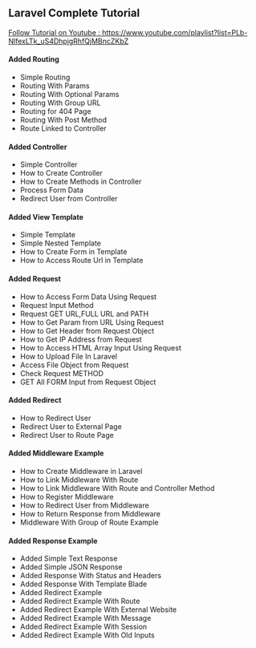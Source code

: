 <h2>Laravel Complete Tutorial</h2>

<a href="https://www.youtube.com/playlist?list=PLb-NlfexLTk_uS4DhpjgRhfQjMBncZKbZ">Follow Tutorial on Youtube : https://www.youtube.com/playlist?list=PLb-NlfexLTk_uS4DhpjgRhfQjMBncZKbZ</a>

<h4>Added Routing</h4>
<ul>
<li>Simple Routing</li>
<li>Routing With Params</li>
<li>Routing With Optional Params</li>
<li>Routing With Group URL</li>
<li>Routing for 404 Page</li>
<li>Routing With Post Method</li>
<li>Route Linked to Controller</li>
</ul>
<h4>Added Controller</h4>
<ul>
<li>Simple Controller</li>
<li>How to Create Controller</li>
<li>How to Create Methods in Controller</li>
<li>Process Form Data</li>
<li>Redirect User from Controller</li>
</ul>
<h4>Added View Template</h4>
<ul>
<li>Simple Template</li>
<li>Simple Nested Template</li>
<li>How to Create Form in Template</li>
<li>How to Access Route Url in Template</li>
</ul>
<h4>Added Request</h4>
<ul>
<li>How to Access Form Data Using Request</li>
<li>Request Input Method</li>
<li>Request GET URL,FULL URL and PATH</li>
<li>How to Get Param from URL Using Request</li>
<li>How to Get Header from Request Object</li>
<li>How to Get IP Address from Request</li>
<li>How to Access HTML Array Input Using Request</li>
<li>How to Upload File In Laravel</li>
<li>Access File Object from Request</li>
<li>Check Request METHOD</li>
<li>GET All FORM Input from Request Object</li>

</ul>
<h4>Added Redirect</h4>
<ul>
<li>How to Redirect User </li>
<li>Redirect User to External Page</li>
<li>Redirect User to Route Page</li>
</ul>
<h4>Added Middleware Example</h4>
<ul>
<li>How to Create Middleware in Laravel </li>
<li>How to Link Middleware With Route </li>
<li>How to Link Middleware With Route and Controller Method</li>
<li>How to Register Middleware</li>
<li>How to Redirect User from Middleware</li>
<li>How to Return Response from Middleware</li>
<li>Middleware With Group of Route Example</li>
</ul>
<h4>Added Response Example</h4>
<ul>
<li>Added Simple Text Response</li>
<li>Added Simple JSON Response</li>
<li>Added Response With Status and Headers</li>
<li>Added Response With Template Blade</li>
<li>Added Redirect Example</li>
<li>Added Redirect Example With Route</li>
<li>Added Redirect Example With External Website</li>
<li>Added Redirect Example With Message</li>
<li>Added Redirect Example With Session</li>
<li>Added Redirect Example With Old Inputs</li>
</ul>